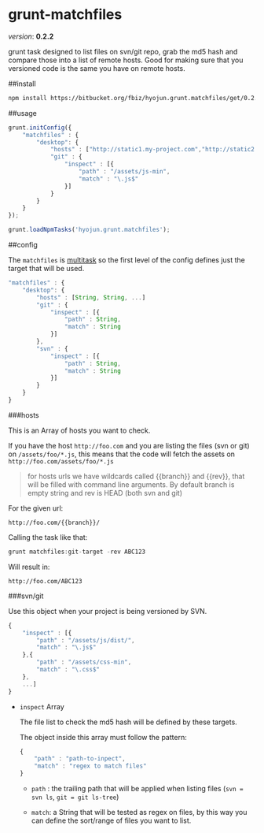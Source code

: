 grunt-matchfiles
==================
*version*: **0.2.2**

grunt task designed to list files on svn/git repo, grab the md5 hash and compare those into a list of remote hosts. Good for making sure that you versioned code is the same you have on remote hosts.

##install

```bash
npm install https://bitbucket.org/fbiz/hyojun.grunt.matchfiles/get/0.2.1.tar.gz --save-dev
```

##usage

```js
grunt.initConfig({
	"matchfiles" : {
		"desktop": {
			"hosts" : ["http://static1.my-project.com","http://static2.my-project.com"],
			"git" : {
				"inspect" : [{
					"path" : "/assets/js-min",
					"match" : "\.js$"
				}]
			}
		}
	}
});

grunt.loadNpmTasks('hyojun.grunt.matchfiles');
```

##config

The `matchfiles` is [multitask](http://gruntjs.com/api/grunt.task) so the first level of the config defines just the target that will be used.

```js
"matchfiles" : {
	"desktop": {
		"hosts" : [String, String, ...]
		"git" : {
			"inspect" : [{
				"path" : String, 
				"match" : String
			}]
		},
		"svn" : {
			"inspect" : [{
				"path" : String, 
				"match" : String
			}]
		}
	}
}
```

###hosts

This is an Array of hosts you want to check.

If you have the host `http://foo.com` and you are listing the files (svn or git) on `/assets/foo/*.js`, this means that the code will fetch the assets on `http://foo.com/assets/foo/*.js`

> for hosts urls we have wildcards called {{branch}} and {{rev}}, that will be filled with command line arguments. By default branch is empty string and rev is HEAD (both svn and git)

For the given url:

`http://foo.com/{{branch}}/`
	
Calling the task like that:

```js
grunt matchfiles:git-target -rev ABC123
```

Will result in:

`http://foo.com/ABC123`


###svn/git

Use this object when your project is being versioned by SVN.

```js
{
	"inspect" : [{
		"path" : "/assets/js/dist/",
		"match" : "\.js$"
	},{
		"path" : "/assets/css-min",
		"match" : "\.css$"
	},
	...]
}
```

* `inspect` Array

	The file list to check the md5 hash will be defined by these targets.

	The object inside this array must follow the pattern:

	```js
	{
		"path" : "path-to-inpect",
		"match" : "regex to match files"
	}
	```

	* `path` : the trailing path that will be applied when listing files (`svn = svn ls`, `git = git ls-tree`) 

	* `match`: a String that will be tested as regex on files, by this way you can define the sort/range of files you want to list.


